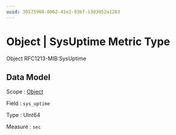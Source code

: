 ```yaml
---
uuid: 30575960-8062-41e2-93bf-13d3952a1283
---
```

# Object | SysUptime Metric Type

Object  RFC1213-MIB:SysUptime 

## Data Model

Scope
: [Object](../../metric-scopes-reference/object.md)

Field
: `sys_uptime`

Type
: UInt64

Measure
: `sec`
